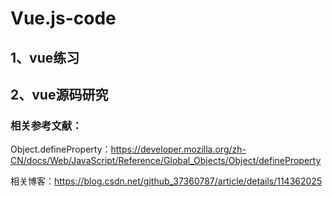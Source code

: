 # Vue.js-code 

## 1、vue练习

## 2、vue源码研究

### 相关参考文献：

Object.defineProperty：https://developer.mozilla.org/zh-CN/docs/Web/JavaScript/Reference/Global_Objects/Object/defineProperty


相关博客：https://blog.csdn.net/github_37360787/article/details/114362025
